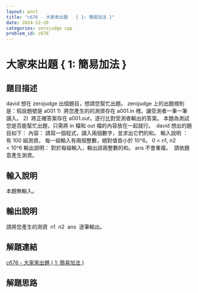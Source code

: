 ```yaml
---
layout: post
title: "c676 - 大家來出題   { 1: 簡易加法 }"
date: 2024-12-20
categories: zerojudge cpp
problem_id: c676
---
```


# 大家來出題   { 1: 簡易加法 }

## 題目描述

david 想在 zerojudge 出個題目，想請您幫忙出題。
zerojudge 上的出題規則是：假設題號是 a001
1)  將您產生的的測資存在 a001.in 裡。讓受測者一筆一筆讀入。
2)  將正確答案存在 a001.out，逐行比對受測者輸出的答案。
本題為測試您是否能幫忙出題，只需將 in 檔和 out 檔的內容放在一起就行。
 david 想出的題目如下：
內容： 請寫一個程式，讀入兩個數字，並求出它們的和。
輸入說明 ： 有 100 組測資， 每一組輸入有兩個整數，絕對值皆小於 10^6。 0 < n1, n2 < 10^6
輸出說明： 對於每組輸入，輸出該兩整數的和。 ans 不會重複。
 請依題意產生測資。

## 輸入說明

本題無輸入。

## 輸出說明

請將您產生的測資  n1  n2  ans  逐筆輸出。

## 解題連結

[c676 - 大家來出題   { 1: 簡易加法 }](https://zerojudge.tw/ShowProblem?problemid=c676)

## 解題思路

